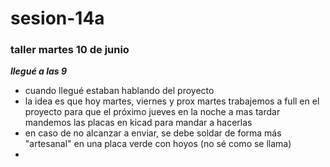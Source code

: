 # sesion-14a
### taller martes 10 de junio

***llegué a las 9***

- cuando llegué estaban hablando del proyecto
- la idea es que hoy martes, viernes y prox martes trabajemos a full en el proyecto para que el próximo jueves en la noche a mas tardar mandemos las placas en kicad para mandar a hacerlas
- en caso de no alcanzar a enviar, se debe soldar de forma más "artesanal" en una placa verde con hoyos (no sé como se llama)
- 
